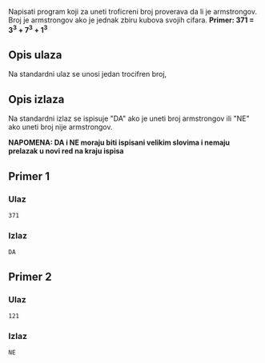 Napisati program koji za uneti troficreni broj proverava da li je armstrongov. Broj je armstrongov ako je jednak zbiru kubova svojih cifara. **Primer: 371 = 3<sup>3</sup> + 7<sup>3</sup> + 1<sup>3</sup>**

## Opis ulaza

Na standardni ulaz se unosi jedan trocifren broj,

## Opis izlaza

Na standardni izlaz se ispisuje "DA" ako je uneti broj armstrongov ili "NE" ako uneti broj nije armstrongov.

**NAPOMENA: DA i NE moraju biti ispisani velikim slovima i nemaju prelazak u novi red na kraju ispisa**

## Primer 1

### Ulaz

~~~
371
~~~

### Izlaz

~~~
DA
~~~

## Primer 2

### Ulaz

~~~
121
~~~

### Izlaz

~~~
NE
~~~
